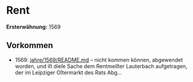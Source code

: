 # Rent

**Ersterwähnung:** 1569

## Vorkommen
- 1569: [jahre/1569/README.md](../jahre/1569/README.md) – nicht kommen können,
abgewendet worden, und iſt dieſe Sache dem Rentmeiſter
Lauterbach aufgetragen, der im Leipziger Oſtermarkt des
Rats Abg...
